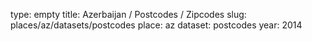 type: empty
title: Azerbaijan / Postcodes / Zipcodes
slug: places/az/datasets/postcodes
place: az
dataset: postcodes
year: 2014
